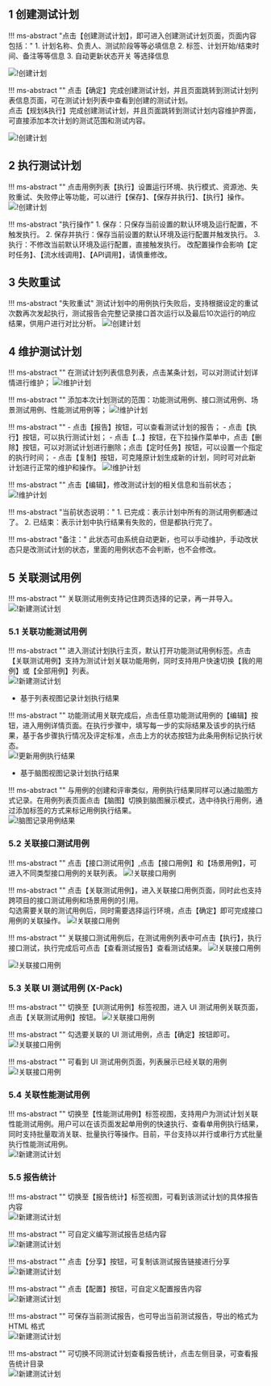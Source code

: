 ## 1 创建测试计划
!!! ms-abstract "点击【创建测试计划】，即可进入创建测试计划页面，页面内容包括："
    1. 计划名称、负责人、测试阶段等等必填信息
    2. 标签、计划开始/结束时间、备注等等信息
    3. 自动更新状态开关 等选择信息
    
![!创建计划](../../../img/track/创建测试计划1.png) 

!!! ms-abstract ""
    点击【确定】完成创建测试计划，并且页面跳转到测试计划列表信息页面，可在测试计划列表中查看到创建的测试计划。<br>
    点击【规划&执行】完成创建测试计划，并且页面跳转到测试计划内容维护界面，可直接添加本次计划的测试范围和测试内容。

![!创建计划](../../../img/track/创建测试计划3.png) 

## 2 执行测试计划
!!! ms-abstract ""
    点击用例列表【执行】设置运行环境、执行模式、资源池、失败重试、失败停止等功能，可以进行【保存】、【保存并执行】、【执行】操作。
![!创建计划](../../../img/track/执行测试计划.png) 

!!! ms-abstract "执行操作"
    1. 保存：只保存当前设置的默认环境及运行配置，不触发执行。
    2. 保存并执行：保存当前设置的默认环境及运行配置并触发执行。
    3. 执行：不修改当前默认环境及运行配置，直接触发执行。
    改配置操作会影响【定时任务】、【流水线调用】、【API调用】，请慎重修改。

## 3 失败重试 
!!! ms-abstract "失败重试"
    测试计划中的用例执行失败后，支持根据设定的重试次数再次发起执行，测试报告会完整记录接口首次运行以及最后10次运行的响应结果，供用户进行对比分析。
![!创建计划](../../../img/track/查看失败重试请求.png) 


## 4 维护测试计划 
!!! ms-abstract ""
    在测试计划列表信息列表，点击某条计划，可以对测试计划详情进行维护；
![!维护计划](../../../img/track/维护计划1.png) 

!!! ms-abstract ""
    添加本次计划测试的范围：功能测试用例、接口测试用例、场景测试用例、性能测试用例等；
![!维护计划](../../../img/track/维护计划2.png) 

!!! ms-abstract ""
    - 点击【报告】按钮，可以查看测试计划的报告；
    - 点击【执行】按钮，可以执行测试计划；
    - 点击【...】按钮，在下拉操作菜单中，点击【删除】按钮，可以对测试计划进行删除；点击【定时任务】按钮，可以设置一个指定的执行时间；
    - 点击【复制】按钮，可克隆原计划生成新的计划，同时可对此新计划进行正常的维护和操作。
![!维护计划](../../../img/track/维护计划4.png) 

!!! ms-abstract ""
    点击【编辑】，修改测试计划的相关信息和当前状态；
![!维护计划](../../../img/track/维护计划5.png) 

!!! ms-abstract "当前状态说明："
    1. 已完成：表示计划中所有的测试用例都通过了。
    2. 已结束：表示计划中执行结果有失败的，但是都执行完了。
    
!!! ms-abstract "备注："
    此状态可由系统自动更新，也可以手动维护，手动改状态只是改测试计划的状态，里面的用例状态不会判断，也不会修改。

## 5 关联测试用例 
!!! ms-abstract ""
    关联测试用例支持记住跨页选择的记录，再一并导入。
![!新建测试计划](../../../img/track/跨页选择进行导入.png)

### 5.1 关联功能测试用例	
!!! ms-abstract ""
    进入测试计划执行主页，默认打开功能测试用例标签。点击【关联测试用例】支持为测试计划关联功能用例，同时支持用户快速切换【我的用例】或【全部用例】列表。<br>
![!新建测试计划](../../../img/track/切换用例列表.png)

- 基于列表视图记录计划执行结果

!!! ms-abstract ""
    功能测试用关联完成后，点击任意功能测试用例的【编辑】按钮，进入用例详情页面。在执行步骤中，填写每一步的实际结果及该步的执行结果，基于各步骤执行情况及评定标准，点击上方的状态按钮为此条用例标记执行状态。<br>
![!更新用例执行结果](../../../img/track/更新用例执行结果.png)

- 基于脑图视图记录计划执行结果

!!! ms-abstract ""
    与用例的创建和评审类似，用例执行结果同样可以通过脑图方式记录。在用例列表页面点击【脑图】切换到脑图展示模式，选中待执行用例，通过添加标签的方式来标记用例执行结果。<br>
![!脑图记录用例结果](../../../img/track/脑图记录用例结果.png)

### 5.2 关联接口测试用例	
!!! ms-abstract ""
    点击【接口测试用例】,点击【接口用例】和【场景用例】，可进入不同类型接口用例的关联列表。
![!关联接口用例](../../../img/track/关联接口用例1.png)

!!! ms-abstract ""
    点击【关联测试用例】，进入关联接口用例页面，同时此也支持跨项目的接口测试用例和场景用例的引用。<br>
    勾选需要关联的测试用例后，同时需要选择运行环境，点击【确定】即可完成接口用例的关联操作。
![!关联接口用例](../../../img/track/关联接口用例2.png)

!!! ms-abstract ""
    关联接口测试用例后，在测试用例列表中可点击【执行】，执行接口测试，执行完成后可点击【查看测试报告】查看测试结果。
![!关联接口用例](../../../img/track/关联接口用例4.png)

![!关联接口用例](../../../img/track/关联接口用例5.png)

### 5.3 关联 UI 测试用例 (X-Pack)	
!!! ms-abstract ""
    切换至【UI测试用例】标签视图，进入 UI 测试用例关联页面，点击【关联测试用例】按钮。
![!关联接口用例](../../../img/track/关联UI测试用例1.png)

!!! ms-abstract ""
    勾选要关联的 UI 测试用例，点击【确定】按钮即可。
![!关联接口用例](../../../img/track/关联UI测试用例2.png)

!!! ms-abstract ""
    可看到 UI 测试用例页面，列表展示已经关联的用例
![!关联接口用例](../../../img/track/关联UI测试用例3.png)

### 5.4 关联性能测试用例
!!! ms-abstract ""
    切换至【性能测试用例】标签视图，支持用户为测试计划关联性能测试用例。用户可以在该页面发起单用例的快速执行、查看单用例执行结果，同时支持批量取消关联、批量执行等操作。目前，平台支持以并行或串行方式批量执行性能测试用例。<br>
![!新建测试计划](../../../img/track/测试计划关联性能用例.png)

### 5.5 报告统计 
!!! ms-abstract ""
    切换至【报告统计】标签视图，可看到该测试计划的具体报告内容<br>
![!新建测试计划](../../../img/track/测试计划报告统计.png)

!!! ms-abstract ""
    可自定义编写测试报告总结内容 <br>
![!新建测试计划](../../../img/track/测试计划报告统计编写总结.png)

!!! ms-abstract ""
    点击【分享】按钮，可复制该测试报告链接进行分享<br>
![!新建测试计划](../../../img/track/测试计划报告分享链接.png)

!!! ms-abstract ""
    点击【配置】按钮，可自定义配置报告内容<br>
![!新建测试计划](../../../img/track/测试计划报告统计配置.png)

!!! ms-abstract ""
    可保存当前测试报告，也可导出当前测试报告，导出的格式为 HTML 格式<br>
![!新建测试计划](../../../img/track/测试计划报告保存导出.png)

!!! ms-abstract ""
    可切换不同测试计划查看报告统计，点击左侧目录，可查看报告统计目录<br>
![!新建测试计划](../../../img/track/测试计划报告目录.png)